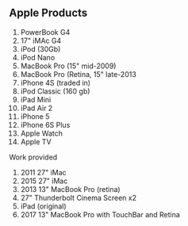 ## Apple Products

1. PowerBook G4
2. 17" iMAc G4
3. iPod (30Gb)
4. iPod Nano
5. MacBook Pro (15" mid-2009) 
6. MacBook Pro (Retina, 15" late-2013
7. iPhone 4S (traded in)
8. iPod Classic (160 gb)
9. iPad Mini
10. iPad Air 2
11. iPhone 5
12. iPhone 6S Plus
13. Apple Watch
14. Apple TV

Work provided
1. 2011 27" iMac
2. 2015 27" iMac
3. 2013 13" MacBook Pro (retina)
4. 27" Thunderbolt Cinema Screen x2
5. iPad (original)
6. 2017 13" MacBook Pro with TouchBar and Retina 